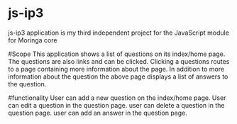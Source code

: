 # js-ip3

js-ip3 application is my third independent project for the JavaScript module for Moringa core

#Scope
This application shows a list of questions on its index/home page.
The questions are also links and can be clicked.
Clicking a questions routes to a page containing more information about the page.
In addition to more information about the question the above page displays a list of answers to the question.

#functionality
User can add a new question on the index/home page.
User can edit a question in the question page.
user can delete a question in the question page.
user can add an answer in the question page.
